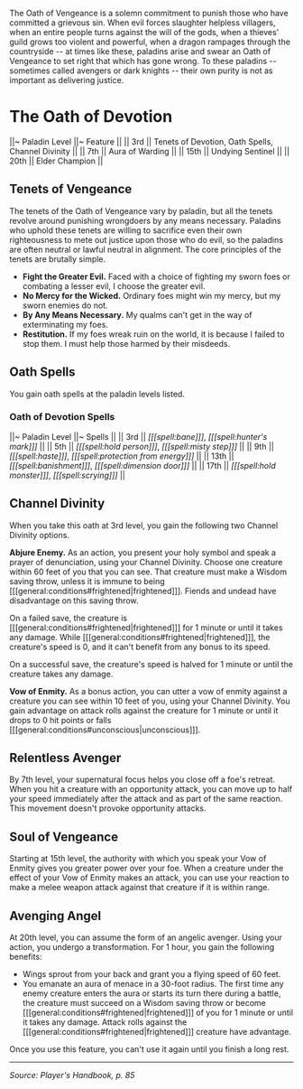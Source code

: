 The Oath of Vengeance is a solemn commitment to punish those who have committed a grievous sin. When evil forces slaughter helpless villagers, when an entire people turns against the will of the gods, when a thieves' guild grows too violent and powerful, when a dragon rampages through the countryside -- at times like these, paladins arise and swear an Oath of Vengeance to set right that which has gone wrong. To these paladins -- sometimes called avengers or dark knights -- their own purity is not as important as delivering justice.

# The Oath of Devotion

||~ Paladin Level ||~ Feature ||
|| 3rd || Tenets of Devotion, Oath Spells, Channel Divinity ||
|| 7th || Aura of Warding ||
|| 15th || Undying Sentinel ||
|| 20th || Elder Champion ||

## Tenets of Vengeance

The tenets of the Oath of Vengeance vary by paladin, but all the tenets revolve around punishing wrongdoers by any means necessary. Paladins who uphold these tenets are willing to sacrifice even their own righteousness to mete out justice upon those who do evil, so the paladins are often neutral or lawful neutral in alignment. The core principles of the tenets are brutally simple.

* **Fight the Greater Evil.** Faced with a choice of fighting my sworn foes or combating a lesser evil, I choose the greater evil.
* **No Mercy for the Wicked.** Ordinary foes might win my mercy, but my sworn enemies do not.
* **By Any Means Necessary.** My qualms can't get in the way of exterminating my foes.
* **Restitution.** If my foes wreak ruin on the world, it is because I failed to stop them. I must help those harmed by their misdeeds.

## Oath Spells

You gain oath spells at the paladin levels listed.

### Oath of Devotion Spells

||~ Paladin Level ||~ Spells ||
|| 3rd || *[[[spell:bane]]]*, *[[[spell:hunter's mark]]]* ||
|| 5th || *[[[spell:hold person]]]*, *[[[spell:misty step]]]* ||
|| 9th || *[[[spell:haste]]]*, *[[[spell:protection from energy]]]* ||
|| 13th || *[[[spell:banishment]]]*, *[[[spell:dimension door]]]* ||
|| 17th || *[[[spell:hold monster]]]*, *[[[spell:scrying]]]* ||

## Channel Divinity

When you take this oath at 3rd level, you gain the following two Channel Divinity options.

**Abjure Enemy.** As an action, you present your holy symbol and speak a prayer of denunciation, using your Channel Divinity. Choose one creature within 60 feet of you that you can see. That creature must make a Wisdom saving throw, unless it is immune to being [[[general:conditions#frightened|frightened]]]. Fiends and undead have disadvantage on this saving throw.

On a failed save, the creature is [[[general:conditions#frightened|frightened]]] for 1 minute or until it takes any damage. While [[[general:conditions#frightened|frightened]]], the creature's speed is 0, and it can't benefit from any bonus to its speed.

On a successful save, the creature's speed is halved for 1 minute or until the creature takes any damage.

**Vow of Enmity.** As a bonus action, you can utter a vow of enmity against a creature you can see within 10 feet of you, using your Channel Divinity. You gain advantage on attack rolls against the creature for 1 minute or until it drops to 0 hit points or falls [[[general:conditions#unconscious|unconscious]]].

## Relentless Avenger

By 7th level, your supernatural focus helps you close off a foe's retreat. When you hit a creature with an opportunity attack, you can move up to half your speed immediately after the attack and as part of the same reaction. This movement doesn't provoke opportunity attacks.

## Soul of Vengeance

Starting at 15th level, the authority with which you speak your Vow of Enmity gives you greater power over your foe. When a creature under the effect of your Vow of Enmity makes an attack, you can use your reaction to make a melee weapon attack against that creature if it is within range.

## Avenging Angel

At 20th level, you can assume the form of an angelic avenger. Using your action, you undergo a transformation. For 1 hour, you gain the following benefits:

* Wings sprout from your back and grant you a flying speed of 60 feet.
* You emanate an aura of menace in a 30-foot radius. The first time any enemy creature enters the aura or starts its turn there during a battle, the creature must succeed on a Wisdom saving throw or become [[[general:conditions#frightened|frightened]]] of you for 1 minute or until it takes any damage. Attack rolls against the [[[general:conditions#frightened|frightened]]] creature have advantage.

Once you use this feature, you can't use it again until you finish a long rest.

----

*Source: Player's Handbook, p. 85*
